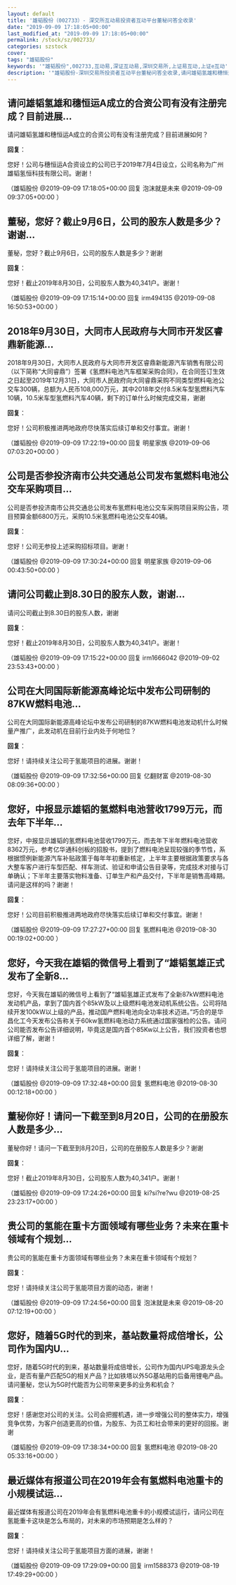 ```yaml
---
layout: default
title: '雄韬股份（002733）- 深交所互动易投资者互动平台董秘问答全收录'
date: "2019-09-09 17:18:05+00:00"
last_modified_at: "2019-09-09 17:18:05+00:00"
permalink: /stock/sz/002733/
categories: szstock
cover: 
tags: "雄韬股份"
keywords: '"雄韬股份",002733,互动易,深证互动易,深圳交易所,上证易互动,上证e互动'
description: '"雄韬股份-深圳交易所投资者互动平台董秘问答全收录,请问雄韬氢雄和穗恒运A成立的合资公司有没有注册完成？目前进展如何？"'
---
```


## 请问雄韬氢雄和穗恒运A成立的合资公司有没有注册完成？目前进展...

请问雄韬氢雄和穗恒运A成立的合资公司有没有注册完成？目前进展如何？

**回复**：

您好！公司与穗恒运A合资设立的公司已于2019年7月4日设立，公司名称为广州雄韬氢恒科技有限公司。谢谢！ 

（雄韬股份  @2019-09-09 17:18:05+00:00 回复 泡沫就是未来  @2019-09-09 09:37:05+00:00 ）

## 董秘，您好？截止9月6日，公司的股东人数是多少？谢谢...

董秘，您好？截止9月6日，公司的股东人数是多少？谢谢

**回复**：

您好！截止2019年8月30日，公司股东人数为40,341户。谢谢！ 

（雄韬股份  @2019-09-09 17:15:14+00:00 回复 irm494135  @2019-09-08 16:50:53+00:00 ）

## 2018年9月30日，大同市人民政府与大同市开发区睿鼎新能源...

2018年9月30日，大同市人民政府与大同市开发区睿鼎新能源汽车销售有限公司（以下简称“大同睿鼎”）签署《氢燃料电池汽车框架采购合同》，在合同签订生效之日起至2019年12月31日，大同市人民政府向大同睿鼎采购不同类型燃料电池公交车300辆，总额为人民币108,000万元，其中2018年交付8.5米车型氢燃料汽车10辆，10.5米车型氢燃料汽车40辆，剩下的订单什么时候完成交易，谢谢

**回复**：

您好！公司积极推进两地政府尽快落实后续订单和交付事宜。谢谢！ 

（雄韬股份  @2019-09-09 17:22:19+00:00 回复 明星家族  @2019-09-06 07:03:20+00:00 ）

## 公司是否参投济南市公共交通总公司发布氢燃料电池公交车采购项目...

公司是否参投济南市公共交通总公司发布氢燃料电池公交车采购项目采购公告，项目预算金额6800万元，采购10.5米氢燃料电池公交车40辆。

**回复**：

您好！公司无参投上述采购招标项目。谢谢！ 

（雄韬股份  @2019-09-09 17:30:24+00:00 回复 明星家族  @2019-09-06 00:43:50+00:00 ）

## 请问公司截止到8.30日的股东人数，谢谢...

请问公司截止到8.30日的股东人数，谢谢

**回复**：

您好！截止2019年8月30日，公司股东人数为40,341户。谢谢！ 

（雄韬股份  @2019-09-09 17:15:22+00:00 回复 irm1666042  @2019-09-02 23:53:43+00:00 ）

## 公司在大同国际新能源高峰论坛中发布公司研制的87KW燃料电池...

公司在大同国际新能源高峰论坛中发布公司研制的87KW燃料电池发动机什么时候量产推广，此发动机在目前行业内处于何地位？

**回复**：

您好！请持续关注公司于氢能项目的进展。谢谢！ 

（雄韬股份  @2019-09-09 17:32:56+00:00 回复 亿翻财富  @2019-08-30 08:09:36+00:00 ）

## 您好，中报显示雄韬的氢燃料电池营收1799万元，而去年下半年...

您好，中报显示雄韬的氢燃料电池营收1799万元，而去年下半年燃料电池营收8362万元，参考亿华通科创板的招股书，提到了燃料电池呈现较强的季节性，系根据惯例新能源汽车补贴政策于每年年初重新核定，上半年主要根据政策要求与各大整车客户进行车型匹配、样车测试、验证和申请公告目录等，完成技术对接与订单确认；下半年主要落实物料准备、订单生产和产品交付，下半年是销售高峰期。请问是这样的吗？谢谢！

**回复**：

您好！公司目前积极推进两地政府尽快落实后续订单和交付事宜。谢谢！ 

（雄韬股份  @2019-09-09 17:27:27+00:00 回复 氢燃料电池  @2019-08-30 00:19:02+00:00 ）

## 您好，今天我在雄韬的微信号上看到了“雄韬氢雄正式发布了全新8...

您好，今天我在雄韬的微信号上看到了“雄韬氢雄正式发布了全新87kW燃料电池发动机产品，拿到了国内首个85kW及以上级燃料电池发动机系统公告。公司将陆续开发100kW以上级的产品，推动国产燃料电池向全功率技术迈进。”巧合的是华昌化工今天发布公告称关于60kw氢燃料电池动力系统通过国家强检的公告。请问公司能否发布公告详细说明，毕竟这是国内首个85Kw以上公告，我们投资者也想详细了解，谢谢！

**回复**：

您好！请持续关注公司于氢能项目的进展。谢谢！ 

（雄韬股份  @2019-09-09 17:32:48+00:00 回复 氢燃料电池  @2019-08-30 00:12:18+00:00 ）

## 董秘你好！请问一下截至到8月20日，公司的在册股东人数是多少...

董秘你好！请问一下截至到8月20日，公司的在册股东人数是多少？谢谢

**回复**：

您好！截止2019年8月30日，公司股东人数为40,341户。谢谢！ 

（雄韬股份  @2019-09-09 17:24:26+00:00 回复 ki?si?re?wu  @2019-08-25 23:23:17+00:00 ）

## 贵公司的氢能在重卡方面领域有哪些业务？未来在重卡领域有个规划...

贵公司的氢能在重卡方面领域有哪些业务？未来在重卡领域有个规划？

**回复**：

您好！请持续关注公司于氢能项目方面的动态，谢谢！ 

（雄韬股份  @2019-09-09 17:24:56+00:00 回复 泡沫就是未来  @2019-08-20 07:12:19+00:00 ）

## 您好，随着5G时代的到来，基站数量将成倍增长，公司作为国内U...

您好，随着5G时代的到来，基站数量将成倍增长，公司作为国内UPS电源龙头企业，是否有量产匹配5G的相关产品？比如铁塔以外5G基站用的后备用锂电产品。请问董秘，您认为5G时代能否为公司带来更多的业务和机会？

**回复**：

您好！感谢您对公司的关注。公司会把握机遇，进一步增强公司的整体实力，增强竞争优势，为客户创造更高的价值，为股东、为员工和社会带来的更好的回报。谢谢 

（雄韬股份  @2019-09-09 17:38:34+00:00 回复 氢燃料电池  @2019-08-20 05:33:16+00:00 ）

## 最近媒体有报道公司在2019年会有氢燃料电池重卡的小规模试运...

最近媒体有报道公司在2019年会有氢燃料电池重卡的小规模试运行，请问公司在氢能重卡这块是怎么布局的，对未来的市场预期是怎么样的？

**回复**：

您好！请持续关注公司于氢能项目方面的进展，谢谢！ 

（雄韬股份  @2019-09-09 17:29:09+00:00 回复 irm1588373  @2019-08-19 17:49:29+00:00 ）

